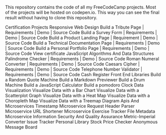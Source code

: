 This repository contains the code of all my FreeCodeCamp projects. Most of the projects will be hosted on codepen.io. This way you can see the final result without having to clone this repository.

Certification Projects
Responsive Web Design
 Build a Tribute Page | Requirements | Demo | Source Code
 Build a Survey Form | Requirements | Demo | Source Code
 Build a Product Landing Page | Requirement | Demo | Source Code
 Build a Technical Documentation Page | Requirements | Demo | Source Code
 Build a Personal Portfolio Page | Requirements | Demo | Source Code
View certificate
JavaScript Algorithms And Data Structures
 Palindrome Checker | Requirements | Demo | Source Code
 Roman Numeral Converter | Requirements | Demo | Source Code
 Caesars Cipher | Requirements | Demo | Source Code
 Telephone Number Validator | Requirements | Demo | Source Code
 Cash Register
Front End Libraries
 Build a Random Quote Machine
 Build a Markdown Previewer
 Build a Drum Machine
 Build a JavaScript Calculator
 Build a pomodoro Clock
Data Visualization
 Visualize Data with a Bar Chart
 Visualize Data with a Scatterplot Graph
 Visualize Data with a Heat Map
 Visualize Data with a Choropleth Map
 Visualize Data with a Treemap Diagram
Apis And Microservices
 Timestamp Microservice
 Request Header Parser Microservice
 URL Shortener Microservice
 Exercise Tracker
 File Metadata Microservice
Information Security And Quality Assurance
 Metric-Imperial Converter
 Issue Tracker
 Personal Library
 Stock Price Checker
 Anonymous Message Board
